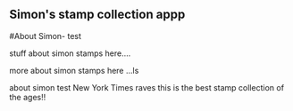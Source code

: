 Simon's stamp collection appp
---
#About Simon- test 






stuff about simon stamps here....


more about simon stamps here ...ls

about simon test 
New York Times raves this is the best stamp collection of the ages!!